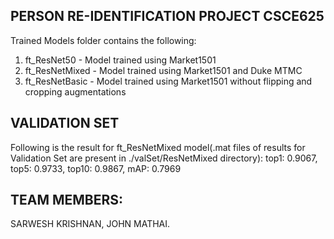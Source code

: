 ## PERSON RE-IDENTIFICATION PROJECT CSCE625

Trained Models folder contains the following:
1. ft_ResNet50		- Model trained using Market1501
2. ft_ResNetMixed	- Model trained using Market1501 and Duke MTMC
3. ft_ResNetBasic	- Model trained using Market1501 without flipping and cropping augmentations

## VALIDATION SET
Following is the result for ft_ResNetMixed model(.mat files of results for Validation Set are present in ./valSet/ResNetMixed directory):
top1: 0.9067, top5: 0.9733, top10: 0.9867, mAP: 0.7969

## TEAM MEMBERS:
SARWESH KRISHNAN,
JOHN MATHAI.
